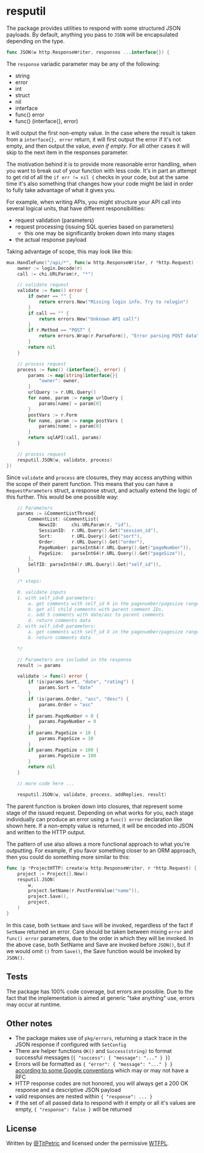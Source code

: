 # resputil

The package provides utilities to respond with some structured JSON payloads.
By default, anything you pass to `JSON` will be encapsulated depending on the type.

~~~go
func JSON(w http.ResponseWriter, responses ...interface{}) {
~~~

The `response` variadic parameter may be any of the following:

- string
- error
- int
- struct
- nil
- interface
- func() error
- func() (interface{}, error)

It will output the first non-empty value. In the case where the result is taken
from a `interface{}, error` return, it will first output the error if it's not
empty, and then output the value, *even if empty*. For all other cases it will
skip to the next item in the responses parameter.

The motivation behind it is to provide more reasonable error handling, when you
want to break out of your function with less code. It's in part an attempt to get
rid of all the `if err != nil {` checks in your code, but at the same time it's
also something that changes how your code might be laid in order to fully take
advantage of what it gives you.

For example, when writing APIs, you might structure your API call into several
logical units, that have different responsibilities:

- request validation (parameters)
- request processing (issuing SQL queries based on parameters)
	- this one may be significantly broken down into many stages
- the actual response payload

Taking advantage of scope, this may look like this:

~~~go
mux.HandleFunc("/api/*", func(w http.ResponseWriter, r *http.Request) {
	owner := login.Decode(r)
	call := chi.URLParam(r, "*")

	// validate request
	validate := func() error {
		if owner == "" {
			return errors.New("Missing login info. Try to relogin")
		}
		if call == "" {
			return errors.New("Unknown API call")
		}
		if r.Method == "POST" {
			return errors.Wrap(r.ParseForm(), "Error parsing POST data")
		}
		return nil
	}

	// process request
	process := func() (interface{}, error) {
		params := map[string]interface{}{
			"owner": owner,
		}
		urlQuery := r.URL.Query()
		for name, param := range urlQuery {
			params[name] = param[0]
		}
		postVars := r.Form
		for name, param := range postVars {
			params[name] = param[0]
		}
		return sqlAPI(call, params)
	}

	// process request
	resputil.JSON(w, validate, process)
})
~~~

Since `validate` and `process` are closures, they may access anything within the scope of
their parent function. This means that you can have a `RequestParameters` struct, a response
struct, and actually extend the logic of this further. This would be one possible way:

~~~go
	// Parameters
	params := &CommentListThread{
		CommentList: &CommentList{
			NewsID:     chi.URLParam(r, "id"),
			SessionID:  r.URL.Query().Get("session_id"),
			Sort:       r.URL.Query().Get("sort"),
			Order:      r.URL.Query().Get("order"),
			PageNumber: parseInt64(r.URL.Query().Get("pageNumber")),
			PageSize:   parseInt64(r.URL.Query().Get("pageSize")),
		},
		SelfID: parseInt64(r.URL.Query().Get("self_id")),
	}

	/* steps:

	0. validate inputs
	1. with self_id=0 parameters:
		a. get comments with self_id 0 in the pagenumber/pagesize range,
		b. get all child comments with parent comment IDs,
		c. add 5 comments with date/asc to parent comments
		d. return comments data
	2. with self_id>0 parameters:
		a. get comments with self_id X in the pagenumber/pagesize range,
		b. return comments data

	*/

	// Parameters are included in the response
	result := params

	validate := func() error {
		if !is(params.Sort, "date", "rating") {
			params.Sort = "date"
		}
		if !is(params.Order, "asc", "desc") {
			params.Order = "asc"
		}
		if params.PageNumber < 0 {
			params.PageNumber = 0
		}
		if params.PageSize < 10 {
			params.PageSize = 10
		}
		if params.PageSize > 100 {
			params.PageSize = 100
		}
		return nil
	}

	// more code here ...

	resputil.JSON(w, validate, process, addReplies, result)
~~~

The parent function is broken down into closures, that represent some stage of the issued
request. Depending on what works for you, each stage individually can produce an error using
a `func() error` declaration like shown here. If a non-empty value is returned, it will
be encoded into JSON and written to the HTTP output.

The pattern of use also allows a more functional approach to what you're outputting. For example,
if you favor something closer to an ORM approach, then you could do something more similar to this:

~~~go
func (p *ProjectHTTP) create(w http.ResponseWriter, r *http.Request) {
	project := Project{}.New()
	resputil.JSON(
		w,
		project.SetName(r.PostFormValue("name")),
		project.Save(),
		project,
	)
}
~~~

In this case, both `SetName` and `Save` will be invoked, regardless of the fact if `SetName` returned
an error. Care should be taken between mixing `error` and `func() error` parameters, due to the order
in which they will be invoked. In the above case, both SetName and Save are invoked before `JSON()`, but
if we would omit `()` from `Save()`, the Save function would be invoked by `JSON()`.

## Tests

The package has 100% code coverage, but errors are possible. Due to the fact that the implementation is
aimed at generic "take anything" use, errors may occur at runtime.

## Other notes

- The package makes use of `pkg/errors`, returning a stack trace in the JSON response if configured with `SetConfig`
- There are helper functions `OK()` and `Success(string)` to format successful messages (`{ "success": { "message": "..." } }`)
- Errors will be formatted as `{ "error": { "message": "..." } }` [according to some Google conventions](https://cloud.google.com/storage/docs/json_api/v1/status-codes) which may or may not have a RFC
- HTTP response codes are not honored, you will always get a 200 OK response and a descriptive JSON payload
- valid responses are nested within `{ "response": ... }`
- if the set of all passed data to respond with it empty or all it's values are empty, `{ "response": false }` will be returned

## License

Written by [@TitPetric](https://twitter.com/TitPetric) and licensed under the permissive [WTFPL](http://www.wtfpl.net/txt/copying/).